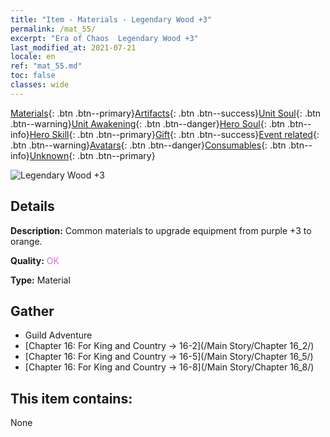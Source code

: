 ```yaml
---
title: "Item - Materials - Legendary Wood +3"
permalink: /mat_55/
excerpt: "Era of Chaos  Legendary Wood +3"
last_modified_at: 2021-07-21
locale: en
ref: "mat_55.md"
toc: false
classes: wide
---
```

 [Materials](/Items/){: .btn .btn--primary}[Artifacts](/Items/Artifacts/){: .btn .btn--success}[Unit Soul](/Items/UnitSoul/){: .btn .btn--warning}[Unit Awakening](/Items/UnitAwakening/){: .btn .btn--danger}[Hero Soul](/Items/HeroSoul/){: .btn .btn--info}[Hero Skill](/Items/HeroSkill/){: .btn .btn--primary}[Gift](/Items/Gift/){: .btn .btn--success}[Event related](/Items/Events/){: .btn .btn--warning}[Avatars](/Items/Avatars/){: .btn .btn--danger}[Consumables](/Items/Consumables/){: .btn .btn--info}[Unknown](/Items/Unknown/){: .btn .btn--primary}

 ![Legendary Wood +3](/images/t/i_cailiao_mucai2.png)

## Details
 **Description:** Common materials to upgrade equipment from purple +3 to orange.

 **Quality:** <span style="color: #DA70D6">OK</span>

 **Type:** Material

## Gather

*    Guild Adventure 
*    [Chapter 16: For King and Country -> 16-2](/Main Story/Chapter 16_2/) 
*    [Chapter 16: For King and Country -> 16-5](/Main Story/Chapter 16_5/) 
*    [Chapter 16: For King and Country -> 16-8](/Main Story/Chapter 16_8/) 

## This item contains:

  None

